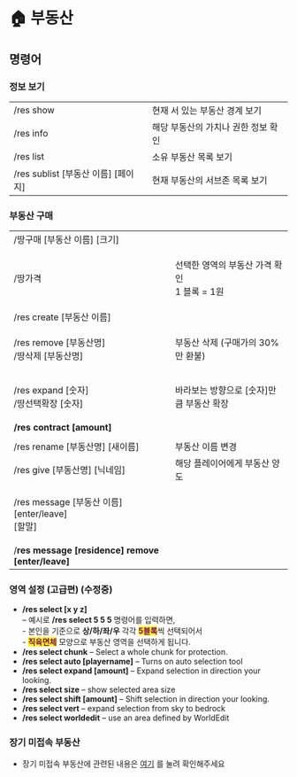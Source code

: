 # 🏠 부동산

## 명령어

### 정보 보기

|                               |                      |
| ----------------------------- | -------------------- |
| /res show                     | 현재 서 있는 부동산 경계 보기    |
| /res info                     | 해당 부동산의 가치나 권한 정보 확인 |
| /res list                     | 소유 부동산 목록 보기         |
| /res sublist \[부동산 이름] \[페이지] | 현재 부동산의 서브존 목록 보기    |

### 부동산 구매

|                                                     |                                       |
| --------------------------------------------------- | ------------------------------------- |
| /땅구매 \[부동산 이름] \[크기]                                |                                       |
| /땅가격                                                | <p>선택한 영역의 부동산 가격 확인<br>1 블록 = 1원</p> |
| /res create \[부동산 이름]                               |                                       |
| <p>/res remove [부동산명]<br>/땅삭제 [부동산명]</p>            | 부동산 삭제 (구매가의 30%만 환불)                 |
| <p>/res expand [숫자]<br>/땅선택확장 [숫자]</p>              | 바라보는 방향으로 \[숫자]만큼 부동산 확장              |
| **/res contract \[amount]**                         |                                       |
|                                                     |                                       |
| /res rename \[부동산명] \[새이름]                          | 부동산 이름 변경                             |
| /res give \[부동산명] \[닉네임]                            | 해당 플레이어에게 부동산 양도                      |
| <p>/res message [부동산 이름] [enter/leave]<br>[할말]</p>  |                                       |
| /**res message \[residence] remove \[enter/leave]** |                                       |

### 영역 설정 (고급편) (수정중)

* **/res select \[x y z]** \
  – 예시로 **/res select 5 5 5** 명령어를 입력하면,  \
  \- 본인을 기준으로 **상/하/좌/우** 각각 <mark style="color:purple;">**5블록**</mark>씩 선택되어서  \
  \- <mark style="color:purple;">**직육면체**</mark> 모양으로 부동산 영역을 선택하게 됩니다.
* **/res select chunk** – Select a whole chunk for protection.
* **/res select auto \[playername]** – Turns on auto selection tool
* **/res select expand \[amount]** – Expand selection in direction your looking.
* **/res select size** – show selected area size
* **/res select shift \[amount]** – Shift selection in direction your looking.
* **/res select vert** – expand selection from sky to bedrock
* **/res select worldedit** – use an area defined by WorldEdit

### 장기 미접속 부동산

* 장기 미접속 부동산에 관련된 내용은 [여기](./#undefined-4) 를 눌려 확인해주세요
